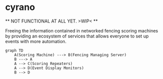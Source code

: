 # cyrano

** NOT FUNCTIONAL AT ALL YET. >WIP< **

Freeing the information contained in networked fencing scoring machines by providing
an ecosystem of services that allows everyone to set up events with more automation.

```mermaid
graph TD
    A(Scoring Machine) ---> B(Fencing Managing Server)
    B ---> A
    A --> C(Scoring Repeaters)
    A --> D(Event Display Monitors)
    B --> D
 ```
